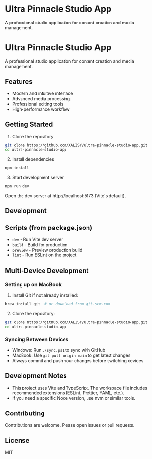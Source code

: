# Ultra Pinnacle Studio App
A professional studio application for content creation and media management.
# Ultra Pinnacle Studio App

A professional studio application for content creation and media management.

## Features
- Modern and intuitive interface
- Advanced media processing
- Professional editing tools
- High-performance workflow

## Getting Started
1. Clone the repository

```bash
git clone https://github.com/XALISY/ultra-pinnacle-studio-app.git
cd ultra-pinnacle-studio-app
```

2. Install dependencies

```bash
npm install
```

3. Start development server

```bash
npm run dev
```

Open the dev server at http://localhost:5173 (Vite's default).

## Development
## Scripts (from package.json)
- `dev` - Run Vite dev server
- `build` - Build for production
- `preview` - Preview production build
- `lint` - Run ESLint on the project

## Multi-Device Development

### Setting up on MacBook
1. Install Git if not already installed:
```bash
brew install git  # or download from git-scm.com
```

2. Clone the repository:
```bash
git clone https://github.com/XALISY/ultra-pinnacle-studio-app.git
cd ultra-pinnacle-studio-app
```

### Syncing Between Devices
- Windows: Run `.\sync.ps1` to sync with GitHub
- MacBook: Use `git pull origin main` to get latest changes
- Always commit and push your changes before switching devices

## Development Notes
- This project uses Vite and TypeScript. The workspace file includes recommended extensions (ESLint, Prettier, YAML, etc.).
- If you need a specific Node version, use nvm or similar tools.

## Contributing
Contributions are welcome. Please open issues or pull requests.

## License
MIT